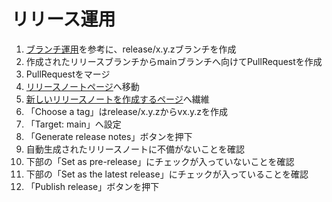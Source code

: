 # リリース運用

1. [ブランチ運用](./branch.md#releasexyzブランチ)を参考に、release/x.y.zブランチを作成
2. 作成されたリリースブランチからmainブランチへ向けてPullRequestを作成
3. PullRequestをマージ
4. [リリースノートページ](https://github.com/Monochrome0209/TitleLinkPicker/releases)へ移動
5. [新しいリリースノートを作成するページ](https://github.com/Monochrome0209/TitleLinkPicker/releases/new)へ繊維
6. 「Choose a tag」はrelease/x.y.zからvx.y.zを作成
7. 「Target: main」へ設定
8. 「Generate release notes」ボタンを押下
9. 自動生成されたリリースノートに不備がないことを確認
10. 下部の「Set as pre-release」にチェックが入っていないことを確認
11. 下部の「Set as the latest release」にチェックが入っていることを確認
12. 「Publish release」ボタンを押下